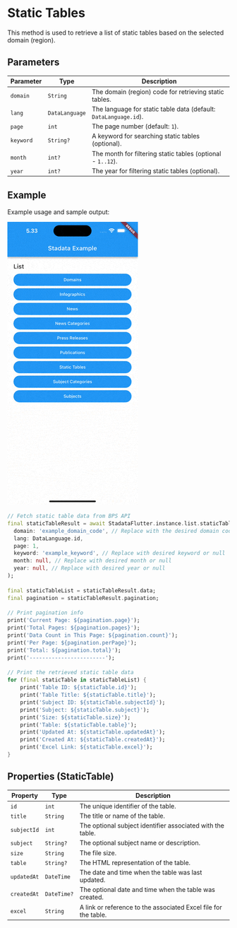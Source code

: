 # Static Tables

This method is used to retrieve a list of static tables based on the selected domain (region).

## Parameters

| Parameter | Type           | Description                                                      |
| --------- | -------------- | ---------------------------------------------------------------- |
| `domain`  | `String`       | The domain (region) code for retrieving static tables.           |
| `lang`    | `DataLanguage` | The language for static table data (default: `DataLanguage.id`). |
| `page`    | `int`          | The page number (default: `1`).                                  |
| `keyword` | `String?`      | A keyword for searching static tables (optional).                |
| `month`   | `int?`         | The month for filtering static tables (optional - `1..12`).      |
| `year`    | `int?`         | The year for filtering static tables (optional).                 |

## Example

Example usage and sample output:

![Preview](/gif/static_tables.gif)

```dart
// Fetch static table data from BPS API
final staticTableResult = await StadataFlutter.instance.list.staticTable(
  domain: 'example_domain_code', // Replace with the desired domain code
  lang: DataLanguage.id,
  page: 1,
  keyword: 'example_keyword', // Replace with desired keyword or null
  month: null, // Replace with desired month or null
  year: null, // Replace with desired year or null
);

final staticTableList = staticTableResult.data;
final pagination = staticTableResult.pagination;

// Print pagination info
print('Current Page: ${pagination.page}');
print('Total Pages: ${pagination.pages}');
print('Data Count in This Page: ${pagination.count}');
print('Per Page: ${pagination.perPage}');
print('Total: ${pagination.total}');
print('------------------------');

// Print the retrieved static table data
for (final staticTable in staticTableList) {
    print('Table ID: ${staticTable.id}');
    print('Table Title: ${staticTable.title}');
    print('Subject ID: ${staticTable.subjectId}');
    print('Subject: ${staticTable.subject}');
    print('Size: ${staticTable.size}');
    print('Table: ${staticTable.table}');
    print('Updated At: ${staticTable.updatedAt}');
    print('Created At: ${staticTable.createdAt}');
    print('Excel Link: ${staticTable.excel}');
}

```

## Properties (StaticTable)

| Property    | Type        | Description                                                     |
| ----------- | ----------- | --------------------------------------------------------------- |
| `id`        | `int`       | The unique identifier of the table.                             |
| `title`     | `String`    | The title or name of the table.                                 |
| `subjectId` | `int`       | The optional subject identifier associated with the table.      |
| `subject`   | `String?`   | The optional subject name or description.                       |
| `size`      | `String`    | The file size.                                                  |
| `table`     | `String?`   | The HTML representation of the table.                           |
| `updatedAt` | `DateTime`  | The date and time when the table was last updated.              |
| `createdAt` | `DateTime?` | The optional date and time when the table was created.          |
| `excel`     | `String`    | A link or reference to the associated Excel file for the table. |
